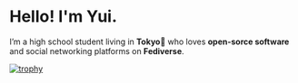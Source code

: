 # Hello! I'm Yui.
I’m a high school student living in **Tokyo**🗼 who loves **open-sorce software** and social networking platforms on **Fediverse**.

[![trophy](https://github-profile-trophy.vercel.app/?username=yui87&no-frame=true&theme=gitdimmed)](https://github.com/ryo-ma/github-profile-trophy)

